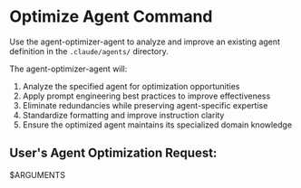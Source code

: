 # Optimize Agent Command

Use the agent-optimizer-agent to analyze and improve an existing agent definition in the `.claude/agents/` directory.

The agent-optimizer-agent will:
1. Analyze the specified agent for optimization opportunities
2. Apply prompt engineering best practices to improve effectiveness
3. Eliminate redundancies while preserving agent-specific expertise
4. Standardize formatting and improve instruction clarity
5. Ensure the optimized agent maintains its specialized domain knowledge

## User's Agent Optimization Request:

$ARGUMENTS